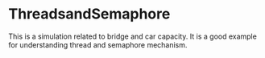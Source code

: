 # ThreadsandSemaphore
This is a simulation related to bridge and car capacity. It is a good example for understanding thread and semaphore mechanism.
